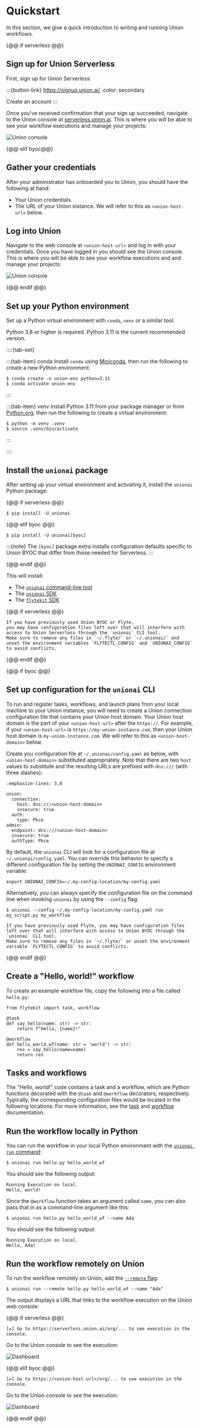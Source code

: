 # Quickstart

In this section, we give a quick introduction to writing and running Union workflows.

{@@ if serverless @@}

## Sign up for Union Serverless

First, sign up for Union Serverless:

:::{button-link} https://signup.union.ai/
:color: secondary

Create an account
:::

Once you've received confirmation that your sign up succeeded, navigate to
the Union console at [serverless.union.ai](https://serverless.union.ai).
This is where you will be able to see your workflow executions and manage your projects:

![Union console](/_static/images/dashboard.png)

{@@ elif byoc@@}

## Gather your credentials

After your administrator has onboarded you to Union, you should have the following at hand:

* Your Union credentials.
* The URL of your Union instance. We will refer to this as `<union-host-url>` below.

## Log into Union

Navigate to the web console at `<union-host-url>` and log in with your credentials.
Once you have logged in you should see the Union console.
This is where you will be able to see your workflow executions and and manage your projects:

![Union console](/_static/images/union-byoc-home.png)

{@@ endif @@}

## Set up your Python environment

Set up a Python virtual environment with `conda`, `venv` or a similar tool.

Python 3.8 or higher is required. Python 3.11 is the current recommended version.

::::{tab-set}

:::{tab-item} conda
Install `conda` using [Miniconda](https://docs.anaconda.com/free/miniconda/index.html), then run the following to create
a new Python environment:

```{code-block} shell
$ conda create -n union-env python=3.11
$ conda activate union-env
```
:::

:::{tab-item} venv
Install Python 3.11 from your package manager or from [Python.org](https://www.python.org/downloads/), then run the following to create a virtual environment:

```{code-block} shell
$ python -m venv .venv
$ source .venv/bin/activate
```
:::

::::

## Install the `unionai` package

After setting up your virtual environment and activating it, install the `unionai` Python package:

{@@ if serverless @@}

```{code-block} shell
$ pip install -U unionai
```

{@@ elif byoc @@}

```{code-block} shell
$ pip install -U unionai[byoc]
```

:::{note}
The `[byoc]` package extra installs configuration defaults specific to Union BYOC that differ from those needed for Serverless.
:::

{@@ endif @@}

This will install:
* The [`unionai` command-line tool](../api/unionai-cli)
* The [`unionai` SDK](../api/sdk/index)
* The [`flytekit` SDK](https://docs.flyte.org/en/latest/api/flytekit/docs_index.html)

{@@ if serverless @@}

```{warning}
If you have previously used Union BYOC or Flyte,
you may have configuration files left over that will interfere with access to Union Serverless through the `unionai` CLI tool.
Make sure to remove any files in `~/.flyte/` or `~/.unionai/` and unset the environment variables `FLYTECTL_CONFIG` and `UNIONAI_CONFIG` to avoid conflicts.
```

{@@ endif @@}

{@@ if byoc @@}

## Set up configuration for the `unionai` CLI

To run and register tasks, workflows, and launch plans from your local machine to your Union instance, you will need to create a Union connection configuration file that contains your Union host domain.
Your Union host domain is the part of your `<union-host-url>` after the `https://`.
For example, if your `<union-host-url>` is `https://my-union-instance.com`, then your Union host domain is `my-union-instance.com`.
We will refer to this as `<union-host-domain>` below.

Create you configuration file at `~/.unionai/config.yaml` as below, with `<union-host-domain>` substituted appropriately.
Note that there are two `host` values to substitute and the resulting URLs are prefixed with `dns:///` (with three slashes):

```{code-block} yaml
:emphasize-lines: 3,8

union:
  connection:
    host: dns:///<union-host-domain>
    insecure: true
  auth:
    type: Pkce
admin:
  endpoint: dns:///<union-host-domain>
  insecure: true
  authType: Pkce
```

By default, the `unionai` CLI will look for a configuration file at `~/.unionai/config.yaml`.
You can override this behavior to specify a different configuration file by setting the `UNIONAI_CONFIG` environment variable:

```{code-block} shell
export UNIONAI_CONFIG=~/.my-config-location/my-config.yaml
```

Alternatively, you can always specify the configuration file on the command line when invoking `unionai` by using the `--config` flag:

```{code-block} shell
$ unionai --config ~/.my-config-location/my-config.yaml run my_script.py my_workflow
```

```{warning}
If you have previously used Flyte, you may have configuration files left over that will interfere with access to Union BYOC through the `unionai` CLI tool.
Make sure to remove any files in `~/.flyte/` or unset the environment variable `FLYTECTL_CONFIG` to avoid conflicts.
```

{@@ endif @@}

## Create a "Hello, world!" workflow

To create an example workflow file, copy the following into a file called `hello.py`:

```{code-block} python
from flytekit import task, workflow

@task
def say_hello(name: str) -> str:
    return f"Hello, {name}!"

@workflow
def hello_world_wf(name: str = 'world') -> str:
    res = say_hello(name=name)
    return res
```

## Tasks and workflows

The "Hello, world!" code contains a task and a workflow, which are Python functions decorated with the `@task` and `@workflow` decorators, respectively.
Typically, the corresponding configuration files would be located in the following locations:
For more information, see the [task](../core-concepts/tasks/index) and [workflow](../core-concepts/workflows/index) documentation.

## Run the workflow locally in Python

You can run the workflow in your local Python environment with the [`unionai run` command](../api/unionai-cli.md#unionai-run):

```{code-block} shell
$ unionai run hello.py hello_world_wf
```

You should see the following output:

```{code-block} shell
Running Execution on local.
Hello, world!
```

Since the `@workflow` function takes an argument called `name`, you can also pass that in
as a command-line argument like this:

```{code-block} shell
$ unionai run hello.py hello_world_wf --name Ada
```

You should see the following output:

```{code-block} shell
Running Execution on local.
Hello, Ada!
```

## Run the workflow remotely on Union

To run the workflow remotely on Union, add the [`--remote` flag](../api/unionai-cli.md#cmdoption-unionai-run-r):

```{code-block} shell
$ unionai run --remote hello.py hello_world_wf --name "Ada"
```

The output displays a URL that links to the workflow execution on the Union web console:

{@@ if serverless @@}

```{code-block} shell
[✔] Go to https://serverless.union.ai/org/... to see execution in the console.
```

Go to the Union console to see the execution:

![Dashboard](/_static/images/first-execution.png)

{@@ elif byoc @@}

```{code-block} shell
[✔] Go to https://<union-host-url>/org/... to see execution in the console.
```

Go to the Union console to see the execution:

![Dashboard](/_static/images/first-execution-byoc.png)

{@@ endif @@}
